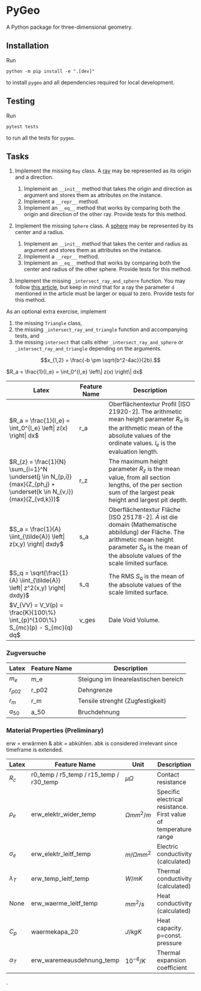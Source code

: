 


<!-- 

<script type="text/javascript" async
src="http://cdnjs.cloudflare.com/ajax/libs/mathjax/2.7.2/MathJax.js? 
config=TeX-MML-AM_CHTML"
</script>

This is commented out. -->




PyGeo
=====

A Python package for three-dimensional geometry.


Installation
------------

Run
```
python -m pip install -e ".[dev]"
```
to install `pygeo` and all dependencies required for local development.


Testing
-------

Run
```
pytest tests
```
to run all the tests for `pygeo`.


Tasks
-----

1. Implement the missing `Ray` class. A [ray](https://en.wikipedia.org/wiki/Line_(geometry)#Ray) may be represented as its origin and a direction.

   1. Implement an `__init__` method that takes the origin and direction as argument and stores them as attributes on the instance.
   1. Implement a `__repr__` method.
   1. Implement an `__eq__` method that works by comparing both the origin and direction of the other ray. Provide tests for this method.

1. Implement the missing `Sphere` class. A [sphere](https://en.wikipedia.org/wiki/Sphere) may be represented by its center and a radius.

   1. Implement an `__init__` method that takes the center and radius as argument and stores them as attributes on the instance.
   1. Implement a `__repr__` method.
   1. Implement an `__eq__` method that works by comparing both the center and radius of the other sphere. Provide tests for this method.

1. Implement the missing `_intersect_ray_and_sphere` function. You may follow [this article](https://en.wikipedia.org/wiki/Line%E2%80%93sphere_intersection), but keep in mind that for a ray the parameter `d` mentioned in the article must be larger or equal to zero. Provide tests for this method.

As an optional extra exercise, implement

1. the missing `Triangle` class,
1. the missing `_intersect_ray_and_triangle` function and accompanying tests, and
1. the missing `intersect` that calls either `_intersect_ray_and_sphere` or `_intersect_ray_and_triangle` depending on the arguments.



$$x_{1,2} = \frac{-b \pm \sqrt{b^2-4ac}}{2b}.$$

$R_a = \frac{1}{l_e} = \int_0^{l_e} \left\| z(x) \right\| dx$









$\text{Latex}$ | Feature Name | Description
--- | --- | ---
$R_a = \frac{1}{l_e} = \int_0^{l_e} \left\| z(x) \right\| dx$ | r_a | Oberflächentextur Profil [ISO 21920-2]. The arithmetic mean height parameter $R_a$ is the arithmetic mean of the absolute values of the ordinate values. $l_e$ is the evaluation length.
$R_{z} = \frac{1}{N} \sum_{i=1}^N \underset{j \in N_{p,i}}{max}(Z_{ph,j} + \underset{k \in N_{v,i}}{max}(Z_{vd,k}))$ | r_z | The maximum height parameter $R_z$ is the mean value, from all section lengths, of the per section sum of the largest peak height and largest pit depth.
$S_a = \frac{1}{A} \iint_{\tilde{A}} \left\| z(x,y) \right\| dxdy$ | s_a | Oberflächentextur Fläche [ISO 25178-2]. $\tilde{A}$ ist die domain (Mathematische abbildung) der Fläche.  The arithmetic mean height parameter $S_a$ is the mean of the absolute values of the scale limited surface.
$S_q = \sqrt{\frac{1}{A} \iint_{\tilde{A}} \left\| z^2(x,y) \right\| dxdy}$ | s_q | The RMS $S_q$ is the mean of the absolute values of the scale limited surface.
$V_{VV} = V_V(p) = \frac{K}{100\%} \int_{p}^{100\%} S_{mc}(p) - S_{mc}(q) dq$ | v_ges | Dale Void Volume.


### Zugversuche
$\text{Latex}$ | Feature Name | Description
--- | --- | ---
$m_e$ | m_e | Steigung im linearelastischen bereich
$r_{p02}$ | r_p02 | Dehngrenze
$r_m$ | r_m | Tensile strenght (Zugfestigkeit)
$a_{50}$ | a_50 | Bruchdehnung

### Material Properties (**Preliminary**)
erw = erwärmen & abk = abkühlen. abk is considered irrelevant since timeframe is extended.

$\text{Latex}$ | Feature Name | Unit | Description
--- | --- | --- | ---
$R_c$ | r0_temp / r5_temp / r15_temp / r30_temp  | $\mu \Omega$ |  Contact resistance
$\rho_e$ | erw_elektr_wider_temp | $\Omega mm^2/m$ | Specific electrical resistance. First value of temperature range
$\sigma_e$ | erw_elektr_leitf_temp | $m/\Omega mm^2$ | Electric conductivity (calculated)
$\lambda_T$ | erw_temp_leitf_temp | $W/mK$ | Thermal conductivity (calculated)
$\text{None}$ | erw_waerme_leitf_temp | $mm^2/s$ | Heat conductivity (calculated)
$C_p$ | waermekapa_20 | $J / kgK$ | Heat capacity. p=const. pressure
$\alpha_T$ | erw_waremeausdehnung_temp | $10^{-6}/K$ | Thermal expansion coefficient







.
